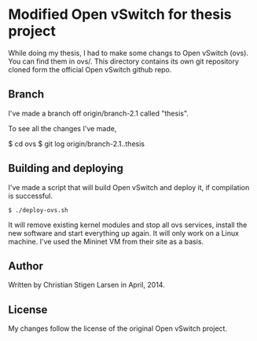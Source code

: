 Modified Open vSwitch for thesis project
========================================
While doing my thesis, I had to make some changs to Open vSwitch (ovs). You
can find them in ovs/.  This directory contains its own git repository
cloned form the official Open vSwitch github repo.

Branch
------
I've made a branch off origin/branch-2.1 called "thesis".

To see all the changes I've made,

   $ cd ovs
   $ git log origin/branch-2.1..thesis

Building and deploying
----------------------
I've made a script that will build Open vSwitch and deploy it, if
compilation is successful.

    $ ./deploy-ovs.sh

It will remove existing kernel modules and stop all ovs services, install
the new software and start everything up again.  It will only work on a
Linux machine.  I've used the Mininet VM from their site as a basis.

Author
------
Written by Christian Stigen Larsen in April, 2014.

License
-------
My changes follow the license of the original Open vSwitch project.
